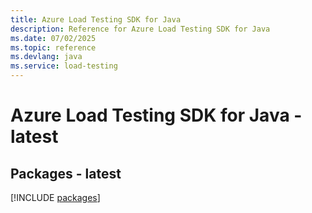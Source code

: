 ```yaml
---
title: Azure Load Testing SDK for Java
description: Reference for Azure Load Testing SDK for Java
ms.date: 07/02/2025
ms.topic: reference
ms.devlang: java
ms.service: load-testing
---
```

# Azure Load Testing SDK for Java - latest
## Packages - latest
[!INCLUDE [packages](load-testing-index.md)]